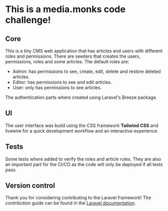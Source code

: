 
# This is a <b>media.monks</b> code challenge! 

## Core 

This is a tiny CMS web application that has articles and users with different roles and permissions. There are seeders that creates the users, permissions, roles and some articles. The default roles are:

- Admin: has permissions to see, create, edit, delete and restore deleted articles.
- Editor: has permissions to see and edit articles.
- User: only has permissions to see articles.

The authentication parts where created using Laravel's Breeze package.

## UI

The user interface was build using the CSS framework <b>Tailwind CSS</b> and livewire for a quick development workflow and an interactive experience.

## Tests 

Some tests where added to verify the roles and article rules. They are also an important part for the CI/CD as the code will only be deployed if all tests pass.

## Version control 

Thank you for considering contributing to the Laravel framework! The contribution guide can be found in the [Laravel documentation](https://laravel.com/docs/contributions).

